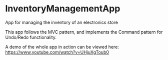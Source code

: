 # InventoryManagementApp
App for managing the inventory of an electronics store

This app follows the MVC pattern, and implements the Command pattern for Undo/Redo functionality.

A demo of the whole app in action can be viewed here: https://www.youtube.com/watch?v=UHjuXgToub0

